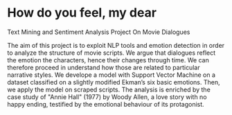 # How do you feel, my dear
Text Mining and Sentiment Analysis Project On Movie Dialogues

The aim of this project is to exploit NLP tools and emotion detection in order to analyze the structure of movie scripts. We argue that dialogues reflect the emotion the characters, hence their changes through time. We can therefore proceed in understand how those are related to particular narrative styles. We develope a model with Support Vector Machine on a dataset classified on a slightly modified Ekman’s six basic emotions. Then, we apply the model on scraped scripts. The analysis is enriched by the case study of "Annie Hall" (1977) by Woody Allen, a love story with no happy ending, testified by the emotional behaviour of its protagonist.
